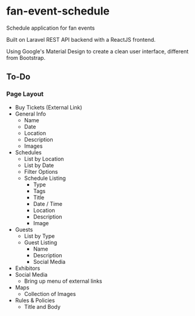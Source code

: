 # fan-event-schedule
Schedule application for fan events

Built on Laravel REST API backend with a ReactJS frontend.

Using Google's Material Design to create a clean user interface, different from Bootstrap.

## To-Do

### Page Layout
- Buy Tickets (External Link)
- General Info
  - Name
  - Date
  - Location
  - Description
  - Images
- Schedules
  - List by Location
  - List by Date
  - Filter Options
  - Schedule Listing
    - Type
    - Tags
    - Title
    - Date / Time
    - Location
    - Description
    - Image
- Guests
  - List by Type
  - Guest Listing
    - Name
    - Description
    - Social Media
- Exhibitors
- Social Media
  - Bring up menu of external links
- Maps
  - Collection of Images
- Rules & Policies
  - Title and Body
